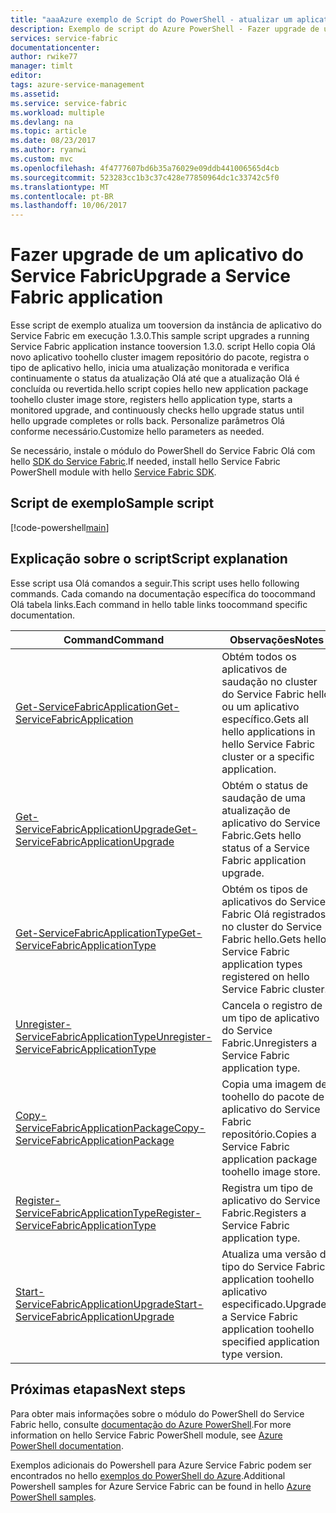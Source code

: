```yaml
---
title: "aaaAzure exemplo de Script do PowerShell - atualizar um aplicativo de malha do serviço | Microsoft Docs"
description: Exemplo de script do Azure PowerShell - Fazer upgrade de um aplicativo do Service Fabric.
services: service-fabric
documentationcenter: 
author: rwike77
manager: timlt
editor: 
tags: azure-service-management
ms.assetid: 
ms.service: service-fabric
ms.workload: multiple
ms.devlang: na
ms.topic: article
ms.date: 08/23/2017
ms.author: ryanwi
ms.custom: mvc
ms.openlocfilehash: 4f4777607bd6b35a76029e09ddb441006565d4cb
ms.sourcegitcommit: 523283cc1b3c37c428e77850964dc1c33742c5f0
ms.translationtype: MT
ms.contentlocale: pt-BR
ms.lasthandoff: 10/06/2017
---
```

# <a name="upgrade-a-service-fabric-application"></a><span data-ttu-id="25303-103">Fazer upgrade de um aplicativo do Service Fabric</span><span class="sxs-lookup"><span data-stu-id="25303-103">Upgrade a Service Fabric application</span></span>

<span data-ttu-id="25303-104">Esse script de exemplo atualiza um tooversion da instância de aplicativo do Service Fabric em execução 1.3.0.</span><span class="sxs-lookup"><span data-stu-id="25303-104">This sample script upgrades a running Service Fabric application instance tooversion 1.3.0.</span></span> <span data-ttu-id="25303-105">script Hello copia Olá novo aplicativo toohello cluster imagem repositório do pacote, registra o tipo de aplicativo hello, inicia uma atualização monitorada e verifica continuamente o status da atualização Olá até que a atualização Olá é concluída ou revertida.</span><span class="sxs-lookup"><span data-stu-id="25303-105">hello script copies hello new application package toohello cluster image store, registers hello application type, starts a monitored upgrade, and continuously checks hello upgrade status until hello upgrade completes or rolls back.</span></span> <span data-ttu-id="25303-106">Personalize parâmetros Olá conforme necessário.</span><span class="sxs-lookup"><span data-stu-id="25303-106">Customize hello parameters as needed.</span></span> 

<span data-ttu-id="25303-107">Se necessário, instale o módulo do PowerShell do Service Fabric Olá com hello [SDK do Service Fabric](../service-fabric-get-started.md).</span><span class="sxs-lookup"><span data-stu-id="25303-107">If needed, install hello Service Fabric PowerShell module with hello [Service Fabric SDK](../service-fabric-get-started.md).</span></span> 

## <a name="sample-script"></a><span data-ttu-id="25303-108">Script de exemplo</span><span class="sxs-lookup"><span data-stu-id="25303-108">Sample script</span></span>

[!code-powershell[main](../../../powershell_scripts/service-fabric/upgrade-application/upgrade-application.ps1 "Upgrade an application")]

## <a name="script-explanation"></a><span data-ttu-id="25303-109">Explicação sobre o script</span><span class="sxs-lookup"><span data-stu-id="25303-109">Script explanation</span></span>

<span data-ttu-id="25303-110">Esse script usa Olá comandos a seguir.</span><span class="sxs-lookup"><span data-stu-id="25303-110">This script uses hello following commands.</span></span> <span data-ttu-id="25303-111">Cada comando na documentação específica do toocommand Olá tabela links.</span><span class="sxs-lookup"><span data-stu-id="25303-111">Each command in hello table links toocommand specific documentation.</span></span>

| <span data-ttu-id="25303-112">Command</span><span class="sxs-lookup"><span data-stu-id="25303-112">Command</span></span> | <span data-ttu-id="25303-113">Observações</span><span class="sxs-lookup"><span data-stu-id="25303-113">Notes</span></span> |
|---|---|
| [<span data-ttu-id="25303-114">Get-ServiceFabricApplication</span><span class="sxs-lookup"><span data-stu-id="25303-114">Get-ServiceFabricApplication</span></span>](/powershell/module/servicefabric/get-servicefabricapplication?view=azureservicefabricps) | <span data-ttu-id="25303-115">Obtém todos os aplicativos de saudação no cluster do Service Fabric hello ou um aplicativo específico.</span><span class="sxs-lookup"><span data-stu-id="25303-115">Gets all hello applications in hello Service Fabric cluster or a specific application.</span></span>  |
| [<span data-ttu-id="25303-116">Get-ServiceFabricApplicationUpgrade</span><span class="sxs-lookup"><span data-stu-id="25303-116">Get-ServiceFabricApplicationUpgrade</span></span>](/powershell/module/servicefabric/get-servicefabricapplicationupgrade?view=azureservicefabricps) | <span data-ttu-id="25303-117">Obtém o status de saudação de uma atualização de aplicativo do Service Fabric.</span><span class="sxs-lookup"><span data-stu-id="25303-117">Gets hello status of a Service Fabric application upgrade.</span></span> |
| [<span data-ttu-id="25303-118">Get-ServiceFabricApplicationType</span><span class="sxs-lookup"><span data-stu-id="25303-118">Get-ServiceFabricApplicationType</span></span>](/powershell/module/servicefabric/get-servicefabricapplicationtype?view=azureservicefabricps) | <span data-ttu-id="25303-119">Obtém os tipos de aplicativos do Service Fabric Olá registrados no cluster do Service Fabric hello.</span><span class="sxs-lookup"><span data-stu-id="25303-119">Gets hello Service Fabric application types registered on hello Service Fabric cluster.</span></span> |
| [<span data-ttu-id="25303-120">Unregister-ServiceFabricApplicationType</span><span class="sxs-lookup"><span data-stu-id="25303-120">Unregister-ServiceFabricApplicationType</span></span>](/powershell/module/servicefabric/unregister-servicefabricapplicationtype?view=azureservicefabricps) | <span data-ttu-id="25303-121">Cancela o registro de um tipo de aplicativo do Service Fabric.</span><span class="sxs-lookup"><span data-stu-id="25303-121">Unregisters a Service Fabric application type.</span></span>  |
| [<span data-ttu-id="25303-122">Copy-ServiceFabricApplicationPackage</span><span class="sxs-lookup"><span data-stu-id="25303-122">Copy-ServiceFabricApplicationPackage</span></span>](/powershell/module/servicefabric/copy-servicefabricapplicationpackage?view=azureservicefabricps) | <span data-ttu-id="25303-123">Copia uma imagem de toohello do pacote de aplicativo do Service Fabric repositório.</span><span class="sxs-lookup"><span data-stu-id="25303-123">Copies a Service Fabric application package toohello image store.</span></span>  |
| [<span data-ttu-id="25303-124">Register-ServiceFabricApplicationType</span><span class="sxs-lookup"><span data-stu-id="25303-124">Register-ServiceFabricApplicationType</span></span>](/powershell/module/servicefabric/register-servicefabricapplicationtype?view=azureservicefabricps) | <span data-ttu-id="25303-125">Registra um tipo de aplicativo do Service Fabric.</span><span class="sxs-lookup"><span data-stu-id="25303-125">Registers a Service Fabric application type.</span></span> |
| [<span data-ttu-id="25303-126">Start-ServiceFabricApplicationUpgrade</span><span class="sxs-lookup"><span data-stu-id="25303-126">Start-ServiceFabricApplicationUpgrade</span></span>](/powershell/module/servicefabric/start-servicefabricapplicationupgrade?view=azureservicefabricps) | <span data-ttu-id="25303-127">Atualiza uma versão de tipo do Service Fabric application toohello aplicativo especificado.</span><span class="sxs-lookup"><span data-stu-id="25303-127">Upgrades a Service Fabric application toohello specified application type version.</span></span> |


## <a name="next-steps"></a><span data-ttu-id="25303-128">Próximas etapas</span><span class="sxs-lookup"><span data-stu-id="25303-128">Next steps</span></span>

<span data-ttu-id="25303-129">Para obter mais informações sobre o módulo do PowerShell do Service Fabric hello, consulte [documentação do Azure PowerShell](/powershell/azure/service-fabric/?view=azureservicefabricps).</span><span class="sxs-lookup"><span data-stu-id="25303-129">For more information on hello Service Fabric PowerShell module, see [Azure PowerShell documentation](/powershell/azure/service-fabric/?view=azureservicefabricps).</span></span>

<span data-ttu-id="25303-130">Exemplos adicionais do Powershell para Azure Service Fabric podem ser encontrados no hello [exemplos do PowerShell do Azure](../service-fabric-powershell-samples.md).</span><span class="sxs-lookup"><span data-stu-id="25303-130">Additional Powershell samples for Azure Service Fabric can be found in hello [Azure PowerShell samples](../service-fabric-powershell-samples.md).</span></span>
